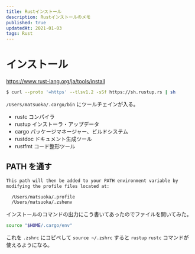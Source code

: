 ```yaml
---
title: Rustインストール
description: Rustインストールのメモ
published: true
updatedAt: 2021-01-03
tags: Rust
---
```


# インストール

https://www.rust-lang.org/ja/tools/install

```sh
$ curl --proto '=https' --tlsv1.2 -sSf https://sh.rustup.rs | sh
```

`/Users/matsuoka/.cargo/bin` にツールチェインが入る。

- rustc コンパイラ
- rustup インストーラ・アップデータ
- cargo パッケージマネージャー、ビルドシステム
- rustdoc ドキュメント生成ツール
- rustfmt コード整形ツール

## PATH を通す

```sh
This path will then be added to your PATH environment variable by
modifying the profile files located at:

  /Users/matsuoka/.profile
  /Users/matsuoka/.zshenv
```

インストールのコマンドの出力にこう書いてあったのでファイルを開いてみた。

```sh
source "$HOME/.cargo/env"
```

これを `.zshrc` にコピペして `source ~/.zshrc` すると `rustup` `rustc` コマンドが使えるようになる。

